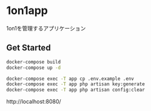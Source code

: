 # 1on1app
1on1を管理するアプリケーション

## Get Started

```bash
docker-compose build
docker-compose up -d

docker-compose exec -T app cp .env.example .env
docker-compose exec -T app php artisan key:generate
docker-compose exec -T app php artisan config:clear
```

http://localhost:8080/